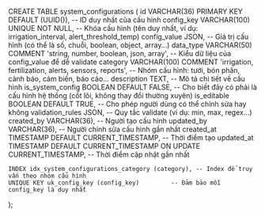 CREATE TABLE system_configurations (
    id VARCHAR(36) PRIMARY KEY DEFAULT (UUID()), -- ID duy nhất của cấu hình
    config_key VARCHAR(100) UNIQUE NOT NULL,     -- Khóa cấu hình (tên duy nhất, ví dụ: irrigation_interval, alert_threshold_temp)
    config_value JSON,                           -- Giá trị cấu hình (có thể là số, chuỗi, boolean, object, array…)
    data_type VARCHAR(50) COMMENT 'string, number, boolean, json, array', 
        -- Kiểu dữ liệu của config_value để dễ validate
    category VARCHAR(100) COMMENT 'irrigation, fertilization, alerts, sensors, reports', 
        -- Nhóm cấu hình: tưới, bón phân, cảnh báo, cảm biến, báo cáo…
    description TEXT,                            -- Mô tả chi tiết về cấu hình
    is_system_config BOOLEAN DEFAULT FALSE,      -- Cho biết đây có phải là cấu hình hệ thống (cốt lõi, không thay đổi thường xuyên)
    is_editable BOOLEAN DEFAULT TRUE,            -- Cho phép người dùng có thể chỉnh sửa hay không
    validation_rules JSON,                       -- Quy tắc validate (ví dụ: min, max, regex…)
    created_by VARCHAR(36),                      -- Người tạo cấu hình
    updated_by VARCHAR(36),                      -- Người chỉnh sửa cấu hình gần nhất
    created_at TIMESTAMP DEFAULT CURRENT_TIMESTAMP, -- Thời điểm tạo
    updated_at TIMESTAMP DEFAULT CURRENT_TIMESTAMP ON UPDATE CURRENT_TIMESTAMP, -- Thời điểm cập nhật gần nhất
    
    INDEX idx_system_configurations_category (category), -- Index để truy vấn theo nhóm cấu hình
    UNIQUE KEY uk_config_key (config_key)         -- Đảm bảo mỗi config_key là duy nhất
);

